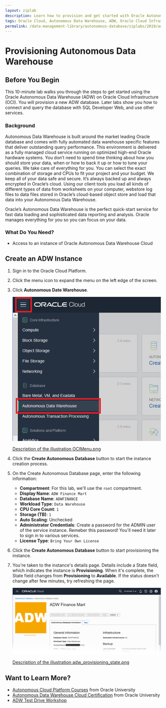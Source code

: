 ```yaml
---
layout: ziplab
description: Learn how to provision and get started with Oracle Autonomous Data Warehouse.
tags: Oracle Cloud, Autonomous Data Warehouse, ADW, Oracle Cloud Infrastructure, OCI
permalink: /data-management-library/autonomous-database/ziplabs/2019/adw-provisioning/index.html
---
```

# Provisioning Autonomous Data Warehouse #

## Before You Begin ##
This 10-minute lab walks you through the steps to get started using the Oracle Autonomous Data Warehouse (ADW) on Oracle Cloud Infrastructure (OCI). You will provision a new ADW database. Later labs show you how to connect and query the database with SQL Developer Web, and use other services.

### Background ###
Autonomous Data Warehouse is built around the market leading Oracle database and comes with fully automated data warehouse specific features that deliver outstanding query performance.  This environment is delivered as a fully managed cloud service running on optimized high-end Oracle hardware systems.  You don’t need to spend time thinking about how you should store your data, when or how to back it up or how to tune your queries.  We take care of everything for you.  You can select the exact combination of storage and CPUs to fit your project and your budget. We keep all of your data safe and secure.  It’s always backed up and always encrypted in Oracle’s cloud.  Using our client tools you load all kinds of different types of data from worksheets on your computer, webstore log files to data files stored in Oracle’s cloud-based object store and load that data into your Autonomous Data Warehouse.

Oracle’s Autonomous Data Warehouse is the perfect quick-start service for fast data loading and sophisticated data reporting and analysis.  Oracle manages everything for you so you can focus on your data.

### What Do You Need? ###
* Access to an instance of Oracle Autonomous Data Warehouse Cloud


## Create an ADW Instance ##
1. Sign in to the Oracle Cloud Platform. 
2. Click the menu icon to expand the menu on the left edge of the screen.
3. Click **Autonomous Date Warehouse**.

    ![](img/OCIMenu.png)

    [Description of the illustration OCIMenu.png](files/OCIMenu.txt)

4. Click the **Create Autonomous Database** button to start the instance creation process.
5. On the Create Autonomous Database page, enter the following information:
     * **Compartment**: For this lab, we'll use the `root` compartment.
     * **Display Name**: `ADW Finance Mart`
     * **Database Name**: `ADWFINANCE`
     * **Workload Type**: `Data Warehouse`
     * **CPU Core Count**: `1`
     * **Storage (TB)**:  `1`
     * **Auto Scaling**: Unchecked
     * **Administrator Credentials**: Create a password for the ADMIN user of the service instance. Remeber this password! You'll need it later to sign in to various services.
     * **License Type**: `Bring Your Own License`
6. Click the **Create Autonomous Database** button to start provisioning the instance. 
7. You're taken to the instance's details page. Details include a State field, which indicates the instance is **Provisioning**. When it's complete, the State field changes from **Provisioning** to **Available**. If the status doesn't change after few minutes, try refreshing the page.

    ![](img/adw_provisioning_state.png)

    [Description of the illustration adw_provisioning_state.png](files/adw_provisioning_state.txt)


## Want to Learn More? ##
* [Autonomous Cloud Platform Courses](https://learn.oracle.com/pls/web_prod-plq-dad/dl4_pages.getpage?page=dl4homepage&get_params=offering:35573#filtersGroup1=&filtersGroup2=.f667&filtersGroup3=&filtersGroup4=&filtersGroup5=&filtersSearch=) from Oracle University 
* [Autonomous Data Warehouse Cloud Certification](https://education.oracle.com/en/data-management/autonomous-database/product_817?certPage=true) from Oracle University
* [ADW Test Drive Workshop](https://oracle.github.io/learning-library/workshops/journey4-adwc/?page=README.md)


